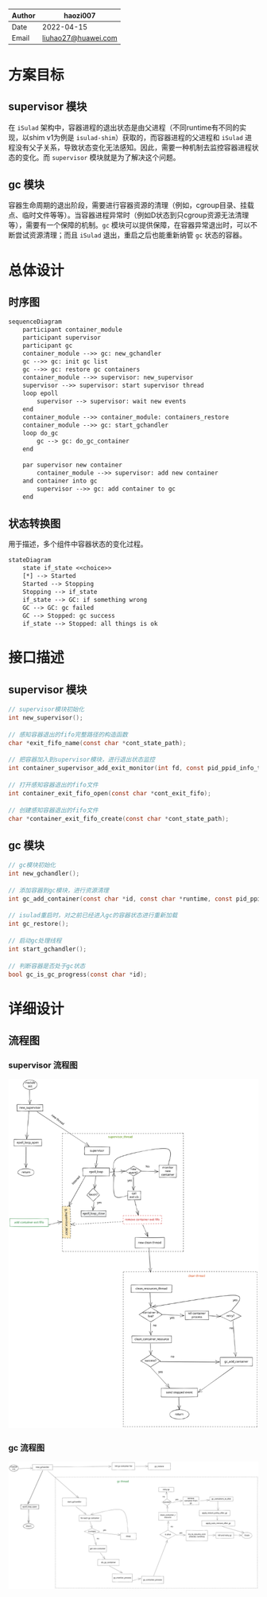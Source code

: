 | Author | haozi007 |
| ------ | ---- |
| Date    |  2022-04-15     |
| Email       |     liuhao27@huawei.com       |

# 方案目标

## supervisor 模块

在 `iSulad` 架构中，容器进程的退出状态是由父进程（不同runtime有不同的实现，以shim v1为例是 `isulad-shim`）获取的，而容器进程的父进程和 `iSulad` 进程没有父子关系，导致状态变化无法感知。因此，需要一种机制去监控容器进程状态的变化。而 `supervisor` 模块就是为了解决这个问题。

## gc 模块

容器生命周期的退出阶段，需要进行容器资源的清理（例如，cgroup目录、挂载点、临时文件等等）。当容器进程异常时（例如D状态到只cgroup资源无法清理等），需要有一个保障的机制。`gc` 模块可以提供保障，在容器异常退出时，可以不断尝试资源清理；而且 `iSulad` 退出，重启之后也能重新纳管 `gc` 状态的容器。

# 总体设计

## 时序图

```mermaid
sequenceDiagram
    participant container_module
    participant supervisor
    participant gc
    container_module -->> gc: new_gchandler
    gc -->> gc: init gc list
    gc -->> gc: restore gc containers
    container_module -->> supervisor: new_supervisor
    supervisor -->> supervisor: start supervisor thread
    loop epoll
        supervisor --> supervisor: wait new events
    end
    container_module -->> container_module: containers_restore
    container_module -->> gc: start_gchandler
    loop do_gc
        gc --> gc: do_gc_container
    end

    par supervisor new container
        container_module -->> supervisor: add new container
    and container into gc
        supervisor -->> gc: add container to gc
    end
```

## 状态转换图

用于描述，多个组件中容器状态的变化过程。

```mermaid
stateDiagram
    state if_state <<choice>>
    [*] --> Started
    Started --> Stopping
    Stopping --> if_state
    if_state --> GC: if something wrong
    GC --> GC: gc failed
    GC --> Stopped: gc success
    if_state --> Stopped: all things is ok
```

# 接口描述 

## supervisor 模块
```c
// supervisor模块初始化
int new_supervisor();

// 感知容器退出的fifo完整路径的构造函数
char *exit_fifo_name(const char *cont_state_path);

// 把容器加入到supervisor模块，进行退出状态监控
int container_supervisor_add_exit_monitor(int fd, const pid_ppid_info_t *pid_info, const char *name, const char *runtime);

// 打开感知容器退出的fifo文件
int container_exit_fifo_open(const char *cont_exit_fifo);

// 创建感知容器退出的fifo文件
char *container_exit_fifo_create(const char *cont_state_path);
```

## gc 模块

```c
// gc模块初始化
int new_gchandler();

// 添加容器到gc模块，进行资源清理
int gc_add_container(const char *id, const char *runtime, const pid_ppid_info_t *pid_info);

// isulad重启时，对之前已经进入gc的容器状态进行重新加载
int gc_restore();

// 启动gc处理线程
int start_gchandler();

// 判断容器是否处于gc状态
bool gc_is_gc_progress(const char *id);
```

# 详细设计

## 流程图

### supervisor 流程图

![supervisor-flowchart](../../../images/isulad_supervisor_flowchart.svg)

### gc 流程图

![gc-flowchart](../../../images/isulad_gc_flowchart.svg)

